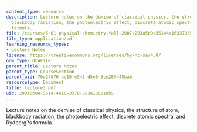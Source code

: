 ```yaml
---
content_type: resource
description: Lecture notes on the demise of classical physics, the structure of atom,
  blackbody radiation, the photoelectric effect, discrete atomic spectra, and Rydberg?s
  formula.
file: /courses/5-61-physical-chemistry-fall-2007/293a5b0e56144e163378353e130019b5_lecture3.pdf
file_type: application/pdf
learning_resource_types:
- Lecture Notes
license: https://creativecommons.org/licenses/by-nc-sa/4.0/
ocw_type: OCWFile
parent_title: Lecture Notes
parent_type: CourseSection
parent_uid: 70e24d76-de15-e943-d5e6-3ce28f445bab
resourcetype: Document
title: lecture3.pdf
uid: 293a5b0e-5614-4e16-3378-353e130019b5
---
```

Lecture notes on the demise of classical physics, the structure of atom, blackbody radiation, the photoelectric effect, discrete atomic spectra, and Rydberg?s formula.